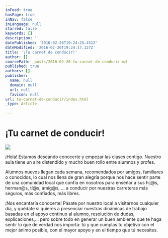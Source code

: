 ```yaml
---
inFeed: true
hasPage: true
inNav: false
inLanguage: null
starred: false
keywords: []
description: ''
datePublished: '2016-02-26T19:24:25.451Z'
dateModified: '2016-02-26T19:24:17.127Z'
title: '¡Tu carnet de conducir!'
author: []
sourcePath: _posts/2016-02-26-tu-carnet-de-conducir.md
published: true
authors: []
publisher:
  name: null
  domain: null
  url: null
  favicon: null
url: tu-carnet-de-conducir/index.html
_type: Article

---
```

# ¡Tu carnet de conducir!
![](https://the-grid-user-content.s3-us-west-2.amazonaws.com/e1fe461f-fc19-4992-a709-a9003df7b304.jpg)

¡Hola! Estamos deseando conocerte y empezar las clases contigo. Nuestro aula tiene un aire distendido y mucho buen rollo entre alumnos y profes.

Alumnos nuevos llegan cada semana, recomendados por amigos, familiares o conocidos, lo cual nos llena de gran alegría porque nos hace sentir parte de una comunidad local que confía en nosotros para enseñar a sus hij@s,  herman@s, tí@s, amig@s, ... a conducir por nuestras carreteras más seguros, más confiados, más libres.

¡Nos encantaría conocerte! Pásate por nuestro local a visitarnos cualquier día, y quédate si quieres a presenciar nuestras dinámicas de trabajo basadas en el apoyo continuo al alumno, resolución de dudas, explicaciones,... pero sobre todo en generar un buen ambiente que te haga sentir lo que de verdad nos importa: tú y que cumplas tu objetivo con el mejor ánimo posible, con el mayor apoyo y en el tiempo que tú necesites.